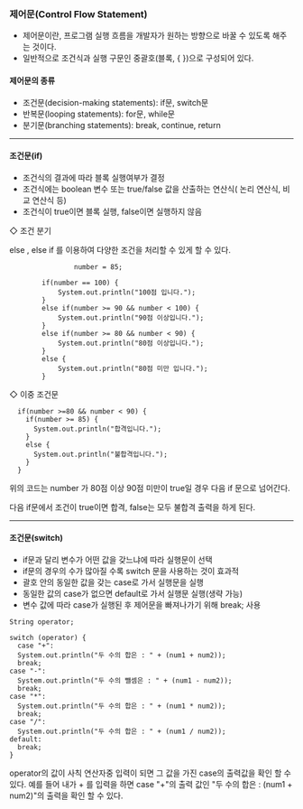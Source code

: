 ### 제어문(Control Flow Statement)
  - 제어문이란, 프로그램 실행 흐름을 개발자가 원하는 방향으로 바꿀 수 있도록 해주는 것이다.
  - 일반적으로 조건식과 실행 구문인 중괄호(블록, { })으로 구성되어 있다.
#### 제어문의 종류
 - 조건문(decision-making statements): if문, switch문
 - 반복문(looping statements): for문, while문
 - 분기문(branching statements): break, continue, return
---

#### 조건문(if)

  - 조건식의 결과에 따라 블록 실행여부가 결정
  - 조건식에는 boolean 변수 또는 true/false 값을 산출하는 연산식( 논리 연산식, 비교 연산식 등)
  - 조건식이 true이면 블록 실행, false이면 실행하지 않음

 ◇ 조건 분기
 
  else , else if 를 이용하여 다양한 조건을 처리할 수 있게 할 수 있다.
  
```
                number = 85;
		
		if(number == 100) {
			System.out.println("100점 입니다.");
		}
		else if(number >= 90 && number < 100) {
			System.out.println("90점 이상입니다.");
		}
		else if(number >= 80 && number < 90) {
			System.out.println("80점 이상입니다.");
		}
		else {
			System.out.println("80점 미만 입니다.");
		}
```
  ◇ 이중 조건문
```
  if(number >=80 && number < 90) {
    if(number >= 85) {
      System.out.println("합격입니다.");
    }
    else {
      System.out.println("불합격입니다.");
    }
  }
```

위의 코드는 number 가 80점 이상 90점 미만이 true일 경우 다음 if 문으로 넘어간다.

다음 if문에서 조건이 true이면 합격, false는 모두 불합격 출력을 하게 된다.

---

#### 조건문(switch)

  - if문과 달리 변수가 어떤 값을 갖느냐에 따라 실행문이 선택
  - if문의 경우의 수가 많아질 수록 switch 문을 사용하는 것이 효과적
  - 괄호 안의 동일한 값을 갖는 case로 가서 실행문을 실행
  - 동일한 값의 case가 없으면 default로 가서 실행문 실행(생략 가능)
  - 변수 값에 따라 case가 실행된 후 제어문을 빠져나가기 위해 break; 사용

```
String operator;

switch (operator) {
  case "+":
  System.out.println("두 수의 합은 : " + (num1 + num2));
  break;
case "-":
  System.out.println("두 수의 뺄셈은 : " + (num1 - num2));
  break;
case "*":
  System.out.println("두 수의 합은 : " + (num1 * num2));
  break;
case "/":
  System.out.println("두 수의 합은 : " + (num1 / num2));
default:
  break;
}
```

operator의 값이 사칙 연산자중 입력이 되면 그 값을 가진 case의 출력값을 확인 할 수 있다.
예를 들어 내가 + 를 입력을 하면 case "+"의 출력 값인 "두 수의 합은 : (num1 + num2)"의 출력을 확인 할 수 있다.

